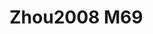 <a name="material" />

# Zhou2008 M69
<script type="application/ld+json">
  {
    "@context": "https://schema.org/",
    "@type": "ChemicalSubstance",
    "http://purl.org/dc/terms/conformsTo":
      {
        "@type": "CreativeWork",
        "@id": "https://bioschemas.org/profiles/ChemicalSubstance/0.4-RELEASE/"
      },
    "@id": "https://egonw.github.io/nanowiki/nanowiki281.html#material",
    "name": "Zhou2008 M69",
    "sameAs": "http://127.0.0.1/mediawiki/index.php/Special:URIResolver/Zhou2008_M69"
  }
</script>


